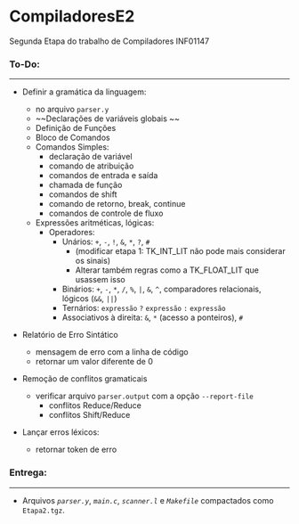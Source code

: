 # CompiladoresE2
Segunda Etapa do trabalho de Compiladores INF01147

### To-Do:

___

- Definir a gramática da linguagem:
    - no arquivo `parser.y`
    - ~~Declarações de variáveis globais ~~
    - Definição de Funções
    - Bloco de Comandos
    - Comandos Simples:
        - declaração de variável
        - comando de atribuição
        - comandos de entrada e saída
        - chamada de função
        - comandos de shift
        - comando de retorno, break, continue
        - comandos de controle de fluxo
    - Expressões aritméticas, lógicas:
        - Operadores:
            - Unários: `+`, `-`, `!`, `&`, `*`, `?`, `#`
                - (modificar etapa 1: TK_INT_LIT não pode mais considerar os sinais)
                - Alterar também regras como a TK_FLOAT_LIT que usassem isso
            - Binários: `+`, `-`, `*`, `/`, `%`, `|`, `&`, `^`, comparadores relacionais, lógicos (`&&`, `||`)
            - Ternários: `expressão` `?` `expressão` `:` `expressão`
            - Associativos à direita: `&`, `*` (acesso a ponteiros), `#`

- Relatório de Erro Sintático
    - mensagem de erro com a linha de código
    - retornar um valor diferente de 0

- Remoção de conflitos gramaticais
    - verificar arquivo `parser.output` com a opção `--report-file`
        - conflitos Reduce/Reduce
        - conflitos Shift/Reduce

- Lançar erros léxicos:
    - retornar token de erro

### Entrega:

___

- Arquivos *`parser.y`*, *`main.c`*, *`scanner.l`* e *`Makefile`* compactados como `Etapa2.tgz`.




    
